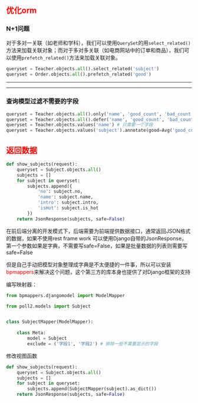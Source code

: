 ## <font color='red'>优化orm</font>

### N+1问题

对于多对一关联（如老师和学科），我们可以使用`QuerySet`的用`select_related()`方法来加载关联对象；而对于多对多关联（如电商网站中的订单和商品），我们可以使用`prefetch_related()`方法来加载关联对象。

```python
queryset = Teacher.objects.all().select_related('subject')
queryset = Order.objects.all().prefetch_related('good')
```

---------

----------------------------------

### 查询模型过滤不需要的字段

```python
queryset = Teacher.objects.all().only('name', 'good_count', 'bad_count')  # 取需要的字段
queryset = Teacher.objects.all().defer('name', 'good_count', 'bad_count') # 过滤不需要的字段
queryset = Teacher.objects.values('name') # 只需要一个字段
queryset = Teacher.objects.values('subject').annotate(good=Avg('good_count'), bad=Avg('bad_count')) # 用annotate指定新字段=计算方式

```

## <font color='red'>返回数据</font>

```python
def show_subjects(request):
    queryset = Subject.objects.all()
    subjects = []
    for subject in queryset:
        subjects.append({
            'no': subject.no,
            'name': subject.name,
            'intro': subject.intro,
            'isHot': subject.is_hot
        })
    return JsonResponse(subjects, safe=False)
```

在前后端分离的开发模式下，后端需要为前端提供数据接口，通常返回JSON格式的数据，如果不使用rest frame work 可以使用Django自带的JsonResponse，第一个参数如果是字典，不需要写safe=False，如果是批量数据的列表则需要写safe=False

但是自己手动把模型对象整理成字典是不太便捷的一件事，所以可以安装<font color='red'>bpmappers</font>来解决这个问题，这个第三方的库本身也提供了对Django框架的支持

编写映射器：

```python
from bpmappers.djangomodel import ModelMapper

from poll2.models import Subject


class SubjectMapper(ModelMapper):
   
    class Meta:
        model = Subject
        exclude = ('字段1', '字段2') # 排除一些不需要显示的字段
```

修改视图函数

```python
def show_subjects(request):
    queryset = Subject.objects.all()
    subjects = []
    for subject in queryset:
        subjects.append(SubjectMapper(subject).as_dict())
    return JsonResponse(subjects, safe=False)
```

​                                        
